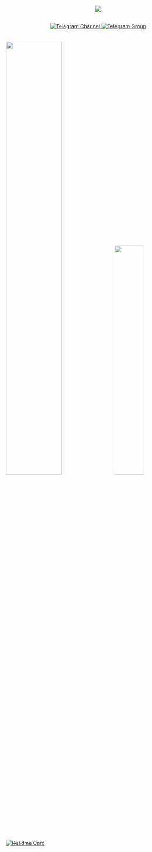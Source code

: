<p align="center">
  <img src="https://i.postimg.cc/J79D8XvR/sas.jpg"/>
</p>

</br>

<div id="badges" align="center">
  <a href="https://t.me/avalanchestuff">
  <img src="https://img.shields.io/badge/Telegram-Channel-33A8E3" alt="Telegram Channel"/>
  </a> 
  
  <a href="https://t.me/avalancherandom">
  <img src="https://img.shields.io/badge/Telegram-Group-33A8E3" alt="Telegram Group"/>
  </a>
</div>

</br>
</br>

<div class='container'>
<img style="height: auto; width: 55%;" class="img" src="https://github-readme-stats.vercel.app/api?username=willtanoe&show_icons=true&theme=transparent" />
&nbsp;
&nbsp;
<img style="height: auto; width: 40%;" class="img" src="https://github-readme-stats.vercel.app/api/top-langs/?username=willtanoe&theme=transparent&langs_count=8&layout=compact" /></div>
</div>

</br>

[![Readme Card](https://github-readme-stats.vercel.app/api/pin/?username=willtanoe&repo=kernel_xiaomi_sm6150)]([https://github.com/anuraghazra/github-readme-stats](https://github.com/willtanoe/kernel_xiaomi_sm6150))


